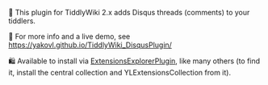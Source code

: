 📝 This plugin for TiddlyWiki 2.x adds Disqus threads (comments) to your tiddlers.

👀 For more info and a live demo, see https://yakovl.github.io/TiddlyWiki_DisqusPlugin/

🛍️ Available to install via [ExtensionsExplorerPlugin](https://github.com/YakovL/TiddlyWiki_ExtensionsExplorerPlugin),
like many others (to find it, install the central collection and YLExtensionsCollection from it).
